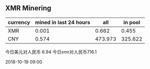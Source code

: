## XMR Minering

|currency|mined in last 24 hours|all|in pool|
|---|---|---|---|
|XMR|0.001|0.662|0.455|
|CNY|0.574|473.973|325.622|

今日美元对人民币 6.94	今日xmr对人民币716.1


2018-10-19 09:00